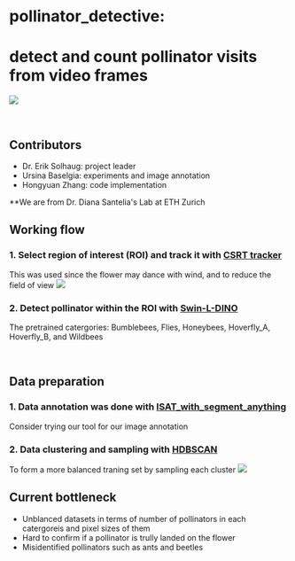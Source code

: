 # pollinator_detective: 
# detect and count pollinator visits from video frames

<img src="asserts/demo.png" /> </div>

<br>

## Contributors
- Dr. Erik Solhaug: project leader
- Ursina Baselgia: experiments and image annotation
- Hongyuan Zhang: code implementation

\*\*We are from Dr. Diana Santelia's Lab at ETH Zurich
<br>

## Working flow

### 1. Select region of interest (ROI) and track it with [CSRT tracker](https://docs.opencv.org/3.4/d2/da2/classcv_1_1TrackerCSRT.html)
This was used since the flower may dance with wind, and to reduce the field of view
<img src="asserts/csrt_tracker-min.gif" /> </div>
<br>


### 2. Detect pollinator within the ROI with [Swin-L-DINO](https://github.com/open-mmlab/mmdetection/tree/main/configs/dino)
The pretrained catergories: Bumblebees, Flies, Honeybees, Hoverfly_A, Hoverfly_B, and Wildbees

<br>

 
## Data preparation
### 1. Data annotation was done with [ISAT_with_segment_anything](https://github.com/yatengLG/ISAT_with_segment_anything)
Consider trying our tool for our image annotation



### 2. Data clustering and sampling with [HDBSCAN](https://github.com/scikit-learn-contrib/hdbscan)
To form a more balanced traning set by sampling each cluster
<img src="asserts/hdbcan.png" /> </div>



## Current bottleneck
- Unblanced datasets in terms of number of pollinators in each catergoreis and pixel sizes of them
- Hard to confirm if a pollinator is trully landed on the flower
- Misidentified pollinators such as ants and beetles
